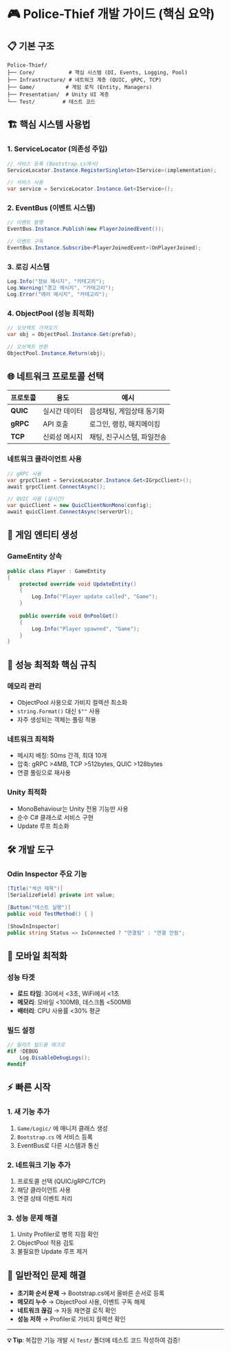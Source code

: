 # 🎮 Police-Thief 개발 가이드 (핵심 요약)

## 📋 **기본 구조**

```
Police-Thief/
├── Core/           # 핵심 시스템 (DI, Events, Logging, Pool)
├── Infrastructure/ # 네트워크 계층 (QUIC, gRPC, TCP)
├── Game/          # 게임 로직 (Entity, Managers)
├── Presentation/  # Unity UI 계층
└── Test/         # 테스트 코드
```

## 🏗️ **핵심 시스템 사용법**

### **1. ServiceLocator (의존성 주입)**
```csharp
// 서비스 등록 (Bootstrap.cs에서)
ServiceLocator.Instance.RegisterSingleton<IService>(implementation);

// 서비스 사용
var service = ServiceLocator.Instance.Get<IService>();
```

### **2. EventBus (이벤트 시스템)**
```csharp
// 이벤트 발행
EventBus.Instance.Publish(new PlayerJoinedEvent());

// 이벤트 구독
EventBus.Instance.Subscribe<PlayerJoinedEvent>(OnPlayerJoined);
```

### **3. 로깅 시스템**
```csharp
Log.Info("정보 메시지", "카테고리");
Log.Warning("경고 메시지", "카테고리");  
Log.Error("에러 메시지", "카테고리");
```

### **4. ObjectPool (성능 최적화)**
```csharp
// 오브젝트 가져오기
var obj = ObjectPool.Instance.Get(prefab);

// 오브젝트 반환
ObjectPool.Instance.Return(obj);
```

## 🌐 **네트워크 프로토콜 선택**

| 프로토콜 | 용도 | 예시 |
|---------|------|------|
| **QUIC** | 실시간 데이터 | 음성채팅, 게임상태 동기화 |
| **gRPC** | API 호출 | 로그인, 랭킹, 매치메이킹 |
| **TCP** | 신뢰성 메시지 | 채팅, 친구시스템, 파일전송 |

### **네트워크 클라이언트 사용**
```csharp
// gRPC 사용
var grpcClient = ServiceLocator.Instance.Get<IGrpcClient>();
await grpcClient.ConnectAsync();

// QUIC 사용 (실시간)
var quicClient = new QuicClientNonMono(config);
await quicClient.ConnectAsync(serverUrl);
```

## 🎯 **게임 엔티티 생성**

### **GameEntity 상속**
```csharp
public class Player : GameEntity
{
    protected override void UpdateEntity()
    {
        Log.Info("Player update called", "Game");
    }
    
    public override void OnPoolGet()
    {
        Log.Info("Player spawned", "Game");  
    }
}
```

## 🚀 **성능 최적화 핵심 규칙**

### **메모리 관리**
- ObjectPool 사용으로 가비지 컬렉션 최소화
- `string.Format()` 대신 `$""` 사용  
- 자주 생성되는 객체는 풀링 적용

### **네트워크 최적화**
- 메시지 배칭: 50ms 간격, 최대 10개
- 압축: gRPC >4MB, TCP >512bytes, QUIC >128bytes
- 연결 풀링으로 재사용

### **Unity 최적화**  
- MonoBehaviour는 Unity 전용 기능만 사용
- 순수 C# 클래스로 서비스 구현
- Update 루프 최소화

## 🛠️ **개발 도구**

### **Odin Inspector 주요 기능**
```csharp
[Title("섹션 제목")]
[SerializeField] private int value;

[Button("테스트 실행")]
public void TestMethod() { }

[ShowInInspector]
public string Status => IsConnected ? "연결됨" : "연결 안됨";
```

## 📱 **모바일 최적화**

### **성능 타겟**
- **로드 타임**: 3G에서 <3초, WiFi에서 <1초
- **메모리**: 모바일 <100MB, 데스크톱 <500MB  
- **배터리**: CPU 사용률 <30% 평균

### **빌드 설정**
```csharp
// 릴리즈 빌드용 매크로
#if !DEBUG
    Log.DisableDebugLogs();
#endif
```

## ⚡ **빠른 시작**

### **1. 새 기능 추가**
1. `Game/Logic/` 에 매니저 클래스 생성
2. `Bootstrap.cs` 에 서비스 등록
3. EventBus로 다른 시스템과 통신

### **2. 네트워크 기능 추가**  
1. 프로토콜 선택 (QUIC/gRPC/TCP)
2. 해당 클라이언트 사용
3. 연결 상태 이벤트 처리

### **3. 성능 문제 해결**
1. Unity Profiler로 병목 지점 확인
2. ObjectPool 적용 검토
3. 불필요한 Update 루프 제거

## 🐛 **일반적인 문제 해결**

- **초기화 순서 문제** → Bootstrap.cs에서 올바른 순서로 등록
- **메모리 누수** → ObjectPool 사용, 이벤트 구독 해제  
- **네트워크 끊김** → 자동 재연결 로직 확인
- **성능 저하** → Profiler로 가비지 컬렉션 확인

---

**💡 Tip**: 복잡한 기능 개발 시 `Test/` 폴더에 테스트 코드 작성하여 검증!